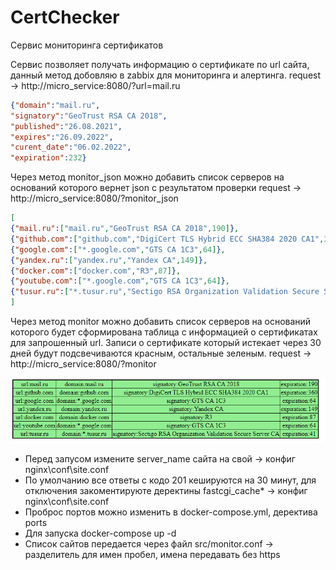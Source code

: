 # CertChecker
Сервис мониторинга сертификатов

Сервис позволяет получать информацию о сертификате по url сайта, данный метод добовляю в zabbix для мониторинга и алертинга. request -> http://micro_service:8080/?url=mail.ru

```JSON
{"domain":"mail.ru",
"signatory":"GeoTrust RSA CA 2018",
"published":"26.08.2021",
"expires":"26.09.2022",
"curent_date":"06.02.2022",
"expiration":232}
```

Через метод monitor_json можно добавить список серверов на оснований которого вернет json с результатом проверки request -> http://micro_service:8080/?monitor_json

```JSON
[
{"mail.ru":["mail.ru","GeoTrust RSA CA 2018",190]},
{"github.com":["github.com","DigiCert TLS Hybrid ECC SHA384 2020 CA1",360]},
{"google.com":["*.google.com","GTS CA 1C3",64]},
{"yandex.ru":["yandex.ru","Yandex CA",149]},
{"docker.com":["docker.com","R3",87]},
{"youtube.com":["*.google.com","GTS CA 1C3",64]},
{"tusur.ru":["*.tusur.ru","Sectigo RSA Organization Validation Secure Server CA",41]}
]
```


Через метод monitor можно добавить список серверов на оснований которого будет сформирована таблица с информацией о сертификатах для запрошенный url. Записи о сертификате который истекает через 30 дней будут подсвечиваются красным, остальные зеленым. request -> http://micro_service:8080/?monitor

![alt text](https://github.com/CurrenUser/CertChecker/blob/master/screenshots/response%20monitor.png "пример ответа")

* Перед запусом измените server_name сайта на свой -> конфиг nginx\conf\site.conf
* По умолчанию все ответы с кодо 201 кешируются на 30 минут, для отключения закоментируюте деректины fastcgi_cache* -> конфиг nginx\conf\site.conf
* Проброс портов можно изменить в docker-compose.yml, деректива ports
* Для запуска docker-compose up -d
* Список сайтов передается через файл src/monitor.conf -> разделитель для имен пробел, имена передавать без https
